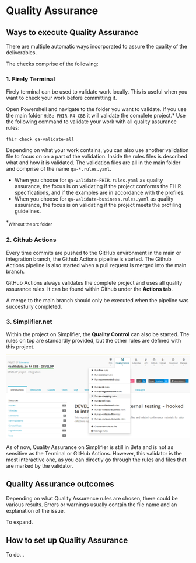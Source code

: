 # Quality Assurance 


## Ways to execute Quality Assurance
There are multiple automatic ways incorporated to assure the quality of the deliverables. 

The checks comprise of the following:

### 1. Firely Terminal

Firely terminal can be used to validate work locally. This is useful when you want to check your work before committing it.

Open Powershell and navigate to the folder you want to validate. If you use the main folder `HdBe-FHIR-R4-CBB` it will validate the complete project.* Use the following command to validate your work with all quality assurance rules:

```
fhir check qa-validate-all
```

Depending on what your work contains, you can also use another validation file to focus on on a part of the validation. Inside the rules files is described what and how it is validated. The validation files are all in the main folder and comprise of the name `qa-*.rules.yaml`.

* When you choose for `qa-validate-FHIR.rules.yaml` as quality assurance, the focus is on validating if the project conforms the FHIR specifications, and if the examples are in accordance with the profiles. 
* When you choose for `qa-validate-business.rules.yaml` as quality assurance, the focus is on validating if the project meets the profiling guidelines. 

*<sub>Without the src folder<sub>


### 2. Github Actions

Every time commits are pushed to the GitHub environment in the main or integration branch, the Github Actions pipeline is started. The Github Actions pipeline is also started when a pull request is merged into the main branch.

GitHub Actions always validates the complete project and uses all quality assurance rules. 
It can be found within Github under the **Actions tab**. 

A merge to the main branch should only be executed when the pipeline was succesfully completed.


### 3. Simplifier.net

Within the project on Simplifier, the **Quality Control** can also be started. The rules on top are standardly provided, but the other rules are defined with this project.

![Quality Assurance in Simplifier](./.attachments/QA-Simplifier.png)

As of now, Quality Assurance on Simplifier is still in Beta and is not as sensitive as the Terminal or GitHub Actions. However, this validator is the most interactive one, as you can directly go through the rules and files that are marked by the validator.


## Quality Assurance outcomes

Depending on what Quality Assurence rules are chosen, there could be various results. Errors or warnings usually contain the file name and an explanation of the issue. 


To expand.





## How to set up Quality Assurance


To do...